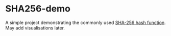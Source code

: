 # SHA256-demo

A simple project demonstrating the commonly used [SHA-256 hash function](https://helix.stormhub.org/papers/SHA-256.pdf). May add visualisations later.
